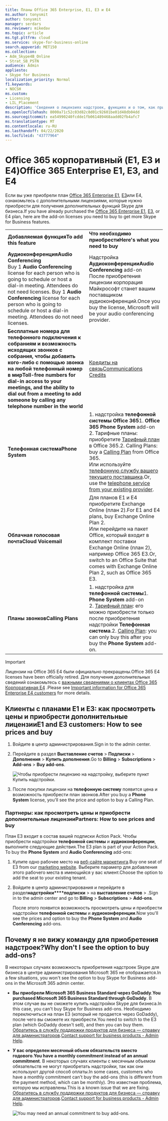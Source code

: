 ```yaml
---
title: Планы Office 365 Enterprise, E1, E3 и E4
ms.author: tonysmit
author: tonysmit
manager: serdars
ms.reviewer: mikedav
ms.topic: article
ms.tgt.pltfrm: cloud
ms.service: skype-for-business-online
search.appverid: MET150
ms.collection:
- Adm_Skype4B_Online
- Strat_SB_PSTN
audience: Admin
appliesto:
- Skype for Business
localization_priority: Normal
f1.keywords:
- NOCSH
ms.custom:
- Licensing
- LIL_Placement
description: 'Сведения о лицензиях надстроек, функциях и о том, как приобрести планы Office 365 корпоративный (E1, E3, и E4). '
ms.openlocfilehash: 8000a71c52c03d82c8d01c92601be01d48db04dd
ms.sourcegitcommit: ea54990240fcdde1fb061489468aadd02fb4afc7
ms.translationtype: MT
ms.contentlocale: ru-RU
ms.lasthandoff: 04/22/2020
ms.locfileid: "43777964"
---
```

# <a name="office-365-enterprise-e1-e3-and-e4"></a><span data-ttu-id="9b668-103">Office 365 корпоративный (E1, E3 и E4)</span><span class="sxs-lookup"><span data-stu-id="9b668-103">Office 365 Enterprise E1, E3, and E4</span></span>

<span data-ttu-id="9b668-104">Если вы уже приобрели план [Office 365 Enterprise E1](https://products.office.com/business/office-365-enterprise-e1-business-software), [E3](https://products.office.com/business/office-365-enterprise-e3-business-software)или E4, ознакомьтесь с дополнительными лицензиями, которые нужно приобрести для получения дополнительных функций Skype для бизнеса.</span><span class="sxs-lookup"><span data-stu-id="9b668-104">If you have already purchased the [Office 365 Enterprise E1](https://products.office.com/business/office-365-enterprise-e1-business-software), [E3](https://products.office.com/business/office-365-enterprise-e3-business-software), or E4 plan, here are the add-on licenses you need to buy to get more Skype for Business features.</span></span>

|||
|:-----|:-----|
|<span data-ttu-id="9b668-105">**Добавляемая функция**</span><span class="sxs-lookup"><span data-stu-id="9b668-105">**To add this feature**</span></span> <br/> |<span data-ttu-id="9b668-106">**Что необходимо приобрести**</span><span class="sxs-lookup"><span data-stu-id="9b668-106">**Here's what you need to buy**</span></span> <br/> |
|<span data-ttu-id="9b668-107">**Аудиоконференция**</span><span class="sxs-lookup"><span data-stu-id="9b668-107">**Audio Conferencing**</span></span> <br/> <span data-ttu-id="9b668-p101">Buy 1 **Audio Conferencing** license for each person who is going to schedule or host a dial-in meeting. Attendees do not need licenses. </span><span class="sxs-lookup"><span data-stu-id="9b668-p101">Buy 1 **Audio Conferencing** license for each person who is going to schedule or host a dial-in meeting. Attendees do not need licenses. </span></span><br/> |<span data-ttu-id="9b668-110">Надстройка **Аудиоконференции**</span><span class="sxs-lookup"><span data-stu-id="9b668-110">**Audio Conferencing** add-on</span></span> <br/><span data-ttu-id="9b668-111">После приобретения лицензии корпорация Майкрософт станет вашим поставщиком аудиоконференций.</span><span class="sxs-lookup"><span data-stu-id="9b668-111">Once you buy the license, Microsoft will be your audio conferencing provider.</span></span> |
|<span data-ttu-id="9b668-112">**Бесплатные номера для телефонного подключения к собраниям и возможность исходящих звонков с собрания, чтобы добавить кого-либо с помощью звонка на любой телефонный номер в мир**</span><span class="sxs-lookup"><span data-stu-id="9b668-112">**Toll-free numbers for dial-in access to your meetings, and the ability to dial out from a meeting to add someone by calling any telephone number in the world**</span></span> <br/> |[<span data-ttu-id="9b668-113">Кредиты на связь</span><span class="sxs-lookup"><span data-stu-id="9b668-113">Communications Credits</span></span>](/microsoftteams/add-funds-and-manage-communications-credits)|
|<span data-ttu-id="9b668-114">**Телефонная система**</span><span class="sxs-lookup"><span data-stu-id="9b668-114">**Phone System**</span></span> <br/> |<span data-ttu-id="9b668-115">1. надстройка **телефонной системы Office 365**</span><span class="sxs-lookup"><span data-stu-id="9b668-115">1. **Office 365 Phone System** add-on</span></span> <br/> <span data-ttu-id="9b668-116">2. Тарифные планы: приобретите [Тарифный план](/MicrosoftTeams/calling-plans-for-office-365) в Office 365.</span><span class="sxs-lookup"><span data-stu-id="9b668-116">2. Calling Plans: buy a [Calling Plan](/MicrosoftTeams/calling-plans-for-office-365) from Office 365.</span></span> <br/>  <span data-ttu-id="9b668-117">Или используйте [телефонную службу вашего текущего поставщика](../../skype-for-business-and-microsoft-teams-add-on-licensing/skype-for-business-and-microsoft-teams-add-on-licensing.md#bkmk_existing).</span><span class="sxs-lookup"><span data-stu-id="9b668-117">Or, use the [telephone service from your existing provider](../../skype-for-business-and-microsoft-teams-add-on-licensing/skype-for-business-and-microsoft-teams-add-on-licensing.md#bkmk_existing).</span></span>  <br/> |
|<span data-ttu-id="9b668-118">**Облачная голосовая почта**</span><span class="sxs-lookup"><span data-stu-id="9b668-118">**Cloud Voicemail**</span></span> <br/> |<span data-ttu-id="9b668-119">Для планов E1 и E4 приобретите Exchange Online (план 2).</span><span class="sxs-lookup"><span data-stu-id="9b668-119">For E1 and E4 plans, buy Exchange Online Plan 2.</span></span> <br/><span data-ttu-id="9b668-120">Или перейдите на пакет Office, который входит в комплект поставки Exchange Online (план 2), например Office 365 E3.</span><span class="sxs-lookup"><span data-stu-id="9b668-120">Or, switch to an Office Suite that comes with Exchange Online Plan 2, such as Office 365 E3.</span></span> |
|<span data-ttu-id="9b668-121">**Планы звонков**</span><span class="sxs-lookup"><span data-stu-id="9b668-121">**Calling Plans**</span></span> <br/> |<span data-ttu-id="9b668-122">1. надстройка для **телефонной системы**</span><span class="sxs-lookup"><span data-stu-id="9b668-122">1. **Phone System** add-on</span></span> <br/> <span data-ttu-id="9b668-123">2. [Тарифный план](/MicrosoftTeams/calling-plans-for-office-365): его можно приобрести только после приобретения надстройки **Телефонная система**.</span><span class="sxs-lookup"><span data-stu-id="9b668-123">2. [Calling Plan](/MicrosoftTeams/calling-plans-for-office-365): you can only buy this after you buy the **Phone System** add-on.</span></span> <br/> |
   
 > [!IMPORTANT]
 > <span data-ttu-id="9b668-124">Лицензии на Office 365 E4 были официально прекращены.</span><span class="sxs-lookup"><span data-stu-id="9b668-124">Office 365 E4 licenses have been officially retired.</span></span> <span data-ttu-id="9b668-125">Для получения дополнительных сведений ознакомьтесь с [важными сведениями о клиентах Office 365 Корпоративная E4](https://support.office.com/article/important-information-for-office-365-enterprise-e4-customers-f9572348-43a2-43fa-a3d8-3b6c9c042147) .</span><span class="sxs-lookup"><span data-stu-id="9b668-125">Please see [Important information for Office 365 Enterprise E4 customers](https://support.office.com/article/important-information-for-office-365-enterprise-e4-customers-f9572348-43a2-43fa-a3d8-3b6c9c042147) for more details.</span></span>
  
## <a name="e1-and-e3-customers-how-to-see-prices-and-buy"></a><span data-ttu-id="9b668-126">Клиенты с планами E1 и E3: как просмотреть цены и приобрести дополнительные лицензии</span><span class="sxs-lookup"><span data-stu-id="9b668-126">E1 and E3 customers: How to see prices and buy</span></span>
<span data-ttu-id="9b668-127"><a name="bkmk_buypremium"> </a></span><span class="sxs-lookup"><span data-stu-id="9b668-127"><a name="bkmk_buypremium"> </a></span></span>

1. <span data-ttu-id="9b668-128">Войдите в центр администрирования.</span><span class="sxs-lookup"><span data-stu-id="9b668-128">Sign in to the admin center.</span></span>

2. <span data-ttu-id="9b668-129">Перейдите в раздел **Выставление счетов** > **Подписки** > **Дополнения** > **Купить дополнения**.</span><span class="sxs-lookup"><span data-stu-id="9b668-129">Go to **Billing** > **Subscriptions** > **Add-ons** > **Buy add-ons**.</span></span>

   ![Чтобы приобрести лицензию на надстройку, выберите пункт Купить надстройки.](../../images/fc4d7506-4ee9-4e39-be54-0622edffb77a.png)

3. <span data-ttu-id="9b668-131">После покупки лицензии на **телефонную систему** появится цена и возможность приобрести план звонков.</span><span class="sxs-lookup"><span data-stu-id="9b668-131">After you buy a **Phone System** license, you'll see the price and option to buy a Calling Plan.</span></span>

### <a name="partners-how-to-see-prices-and-buy"></a><span data-ttu-id="9b668-132">Партнеры: как просмотреть цены и приобрести дополнительные лицензии</span><span class="sxs-lookup"><span data-stu-id="9b668-132">Partners: How to see prices and buy</span></span>
<span data-ttu-id="9b668-133"><a name="bkmk_partners"> </a></span><span class="sxs-lookup"><span data-stu-id="9b668-133"><a name="bkmk_partners"> </a></span></span>

<span data-ttu-id="9b668-p103">План E3 входит в состав вашей подписки Action Pack. Чтобы приобрести надстройки **телефонной системы** и **аудиоконференции**, выполните следующие действия.</span><span class="sxs-lookup"><span data-stu-id="9b668-p103">The E3 plan is part of your Action Pack. To buy the **Phone System** and **Audio Conferencing** add-ons:</span></span>

1. <span data-ttu-id="9b668-136">Купите одно рабочее место на [веб-сайте маркетинга](https://go.microsoft.com/fwlink/?LinkId=24393).</span><span class="sxs-lookup"><span data-stu-id="9b668-136">Buy one seat of E3 from our [marketing website](https://go.microsoft.com/fwlink/?LinkId=24393).</span></span> <span data-ttu-id="9b668-137">Выберите параметр для добавления этого рабочего места в имеющийся у вас клиент.</span><span class="sxs-lookup"><span data-stu-id="9b668-137">Choose the option to add the seat to your existing tenant.</span></span>

2. <span data-ttu-id="9b668-138">Войдите в центр администрирования и перейдите в раздел**надстройки\*\*\*\*подписки** > на **выставление счетов** > .</span><span class="sxs-lookup"><span data-stu-id="9b668-138">Sign in to the admin center and go to **Billing** > **Subscriptions** > **Add-ons**.</span></span>

    <span data-ttu-id="9b668-139">После этого появится возможность просмотреть цены и приобрести надстройки **телефонной системы** и **аудиоконференции**.</span><span class="sxs-lookup"><span data-stu-id="9b668-139">Now you'll see the prices and option to buy the **Phone System** and **Audio Conferencing** add-ons.</span></span>

## <a name="why-dont-i-see-the-option-to-buy-add-ons"></a><span data-ttu-id="9b668-140">Почему я не вижу команду для приобретения надстроек?</span><span class="sxs-lookup"><span data-stu-id="9b668-140">Why don't I see the option to buy add-ons?</span></span>
<span data-ttu-id="9b668-141"><a name="bkmk_how"> </a></span><span class="sxs-lookup"><span data-stu-id="9b668-141"><a name="bkmk_how"> </a></span></span>

<span data-ttu-id="9b668-142">В некоторых случаях возможность приобретения надстроек Skype для бизнеса в центре администрирования Microsoft 365 не отображается.</span><span class="sxs-lookup"><span data-stu-id="9b668-142">In a few situations, you won't see the option to buy Skype for Business add-ons in the Microsoft 365 admin center.</span></span>

- <span data-ttu-id="9b668-143">**Вы приобрели Microsoft 365 Business Standard через GoDaddy**.</span><span class="sxs-lookup"><span data-stu-id="9b668-143">**You purchased Microsoft 365 Business Standard through GoDaddy**.</span></span> <span data-ttu-id="9b668-144">В этом случае вы не сможете купить надстройки Skype для бизнеса.</span><span class="sxs-lookup"><span data-stu-id="9b668-144">In this case, you can't buy Skype for Business add-ons.</span></span> <span data-ttu-id="9b668-145">Необходимо переключиться на план E3 (который не продается через GoDaddy), после чего вы сможете их приобрести.</span><span class="sxs-lookup"><span data-stu-id="9b668-145">You need to switch to the E3 plan (which GoDaddy doesn't sell), and then you can buy them.</span></span> <span data-ttu-id="9b668-146">[Обратитесь в службу поддержки продуктов для бизнеса — справку для администраторов](https://support.office.com/article/32a17ca7-6fa0-4870-8a8d-e25ba4ccfd4b).</span><span class="sxs-lookup"><span data-stu-id="9b668-146">[Contact support for business products - Admin Help](https://support.office.com/article/32a17ca7-6fa0-4870-8a8d-e25ba4ccfd4b).</span></span>

- <span data-ttu-id="9b668-147">**У вас определен месячный объем обязательств вместо годового**.</span><span class="sxs-lookup"><span data-stu-id="9b668-147">**You have a monthly commitment instead of an annual commitment**.</span></span> <span data-ttu-id="9b668-148">В некоторых случаях клиенты с месячным объемом обязательств не могут приобретать надстройки, так как они используют другой способ оплаты.</span><span class="sxs-lookup"><span data-stu-id="9b668-148">In some cases, customers who have a monthly commitment can't buy the add-ons (this is different from the payment method, which can be monthly).</span></span> <span data-ttu-id="9b668-149">Это известная проблема, которую мы исправлены.</span><span class="sxs-lookup"><span data-stu-id="9b668-149">This is a known issue that we are fixing.</span></span> <span data-ttu-id="9b668-150">[Обратитесь в службу поддержки продуктов для бизнеса — справку для администраторов](https://support.office.com/article/32a17ca7-6fa0-4870-8a8d-e25ba4ccfd4b).</span><span class="sxs-lookup"><span data-stu-id="9b668-150">[Contact support for business products - Admin Help](https://support.office.com/article/32a17ca7-6fa0-4870-8a8d-e25ba4ccfd4b).</span></span>

    ![You may need an annual commitment to buy add-ons.](../../images/164579c2-f4df-4ae0-bd1d-bff12addb500.png)
